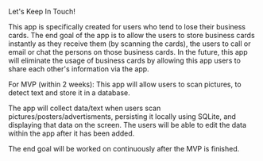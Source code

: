 Let's Keep In Touch!

This app is specifically created for users who tend to lose their business cards. 
The end goal of the app is to allow the users to store business cards instantly as they receive them (by scanning the cards), the users to call or email or chat the persons on those business cards.
In the future, this app will eliminate the usage of business cards by allowing this app users to share each other's information via the app. 

For MVP (within 2 weeks): This app will allow users to scan pictures, to detect text and store it in a database.

The app will collect data/text when users scan pictures/posters/advertisments, persisting it locally using SQLite, and displaying that data on the screen.
The users will be able to edit the data within the app after it has been added. 

The end goal will be worked on continuously after the MVP is finished.

